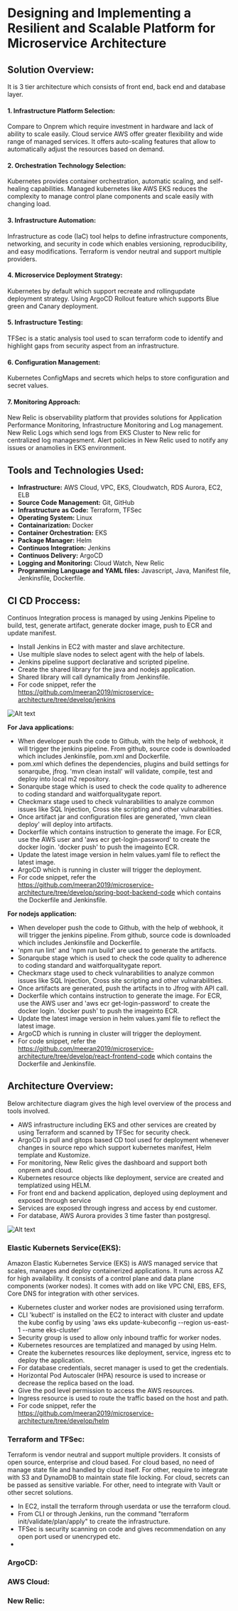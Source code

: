 # Designing and Implementing a Resilient and Scalable Platform for Microservice Architecture

## Solution Overview:

It is 3 tier architecture which consists of front end, back end and database layer.

#### 1. Infrastructure Platform Selection:
Compare to Onprem which require investment in hardware and lack of ability to scale easily.
Cloud service AWS offer greater flexibility and wide range of managed services. It offers auto-scaling features that allow to automatically adjust the resources based on demand.

#### 2. Orchestration Technology Selection:
Kubernetes provides container orchestration, automatic scaling, and self-healing capabilities. Managed kubernetes like AWS EKS reduces the complexity to manage control plane components and scale easily with changing load.

#### 3. Infrastructure Automation:
Infrastructure as code (IaC) tool helps to define infrastructure components, networking, and security in code which enables versioning, reproducibility, and easy modifications. Terraform is vendor neutral and support multiple providers.

#### 4. Microservice Deployment Strategy:
Kubernetes by default which support recreate and rollingupdate deployment strategy. Using ArgoCD Rollout feature which supports Blue green and Canary deployment.

#### 5. Infrastructure Testing:
TFSec is a static analysis tool used to scan terraform code to identify and highlight gaps from security aspect from an infrastructure.

#### 6. Configuration Management:
Kubernetes ConfigMaps and secrets which helps to store configuration and secret values.

#### 7. Monitoring Approach:
New Relic is observability platform that provides solutions for Application Performance Monitoring, Infrastructure Monitoring and Log management. 
New Relic Logs which send logs from EKS Cluster to New relic for centralized log managesment.
Alert policies in New Relic used to notify any issues or anamolies in EKS environment.

## Tools and Technologies Used:

- **Infrastructure:** AWS Cloud, VPC, EKS, Cloudwatch, RDS Aurora, EC2, ELB  
- **Source Code Management:** Git, GitHub  
- **Infrastructure as Code:** Terraform, TFSec  
- **Operating System:** Linux  
- **Containarization:** Docker  
- **Container Orchestration:** EKS  
- **Package Manager:** Helm  
- **Continuos Integration:** Jenkins    
- **Continuos Delivery:** ArgoCD  
- **Logging and Monitoring:** Cloud Watch, New Relic  
- **Programming Language and YAML files:** Javascript, Java, Manifest file, Jenkinsfile, Dockerfile.

## CI CD Proccess:

Continuos Integration process is managed by using Jenkins Pipeline to build, test, generate artifact, generate docker image, push to ECR and update manifest.

- Install Jenkins in EC2 with master and slave architecture.
- Use multiple slave nodes to select agent with the help of labels.
- Jenkins pipeline support declarative and scripted pipeline.
- Create the shared library for the java and nodejs application.
- Shared library will call dynamically from Jenkinsfile.
- For code snippet, refer the https://github.com/meeran2019/microservice-architecture/tree/develop/jenkins

![Alt text](<CI CD Flow_v2.png >)

**For Java applications:**  
- When developer push the code to Github, with the help of webhook, it will trigger the jenkins pipeline. From github, source code is downloaded which includes Jenkinsfile, pom.xml and Dockerfile.
- pom.xml which defines the dependencies, plugins and build settings for sonarqube, jfrog. 'mvn clean install' will validate, compile, test and deploy into local m2 repository.
- Sonarqube stage which is used to check the code quality to adherence to coding standard and waitforqualitygate report. 
- Checkmarx stage used to check vulnarabilities to analyze common issues like SQL Injection, Cross site scripting and other vulnarabilities.
- Once artifact jar and configuration files are generated, 'mvn clean deploy' will deploy into artifacts.
- Dockerfile which contains instruction to generate the image. For ECR, use the AWS user and 'aws ecr get-login-password' to create the docker login. 'docker push' to push the imageinto ECR.
- Update the latest image version in helm values.yaml file to reflect the latest image.
- ArgoCD which is running in cluster will trigger the deployment.
- For code snippet, refer the https://github.com/meeran2019/microservice-architecture/tree/develop/spring-boot-backend-code which contains the Dockerfile and Jenkinsfile.

**For nodejs application:**
- When developer push the code to Github, with the help of webhook, it will trigger the jenkins pipeline. From github, source code is downloaded which includes Jenkinsfile and Dockerfile.
- 'npm run lint' and 'npm run build' are used to generate the artifacts.
- Sonarqube stage which is used to check the code quality to adherence to coding standard and waitforqualitygate report. 
- Checkmarx stage used to check vulnarabilities to analyze common issues like SQL Injection, Cross site scripting and other vulnarabilities.
- Once artifacts are generated, push the artifacts in to Jfrog with API call.
- Dockerfile which contains instruction to generate the image. For ECR, use the AWS user and 'aws ecr get-login-password' to create the docker login. 'docker push' to push the imageinto ECR.
- Update the latest image version in helm values.yaml file to reflect the latest image.
- ArgoCD which is running in cluster will trigger the deployment.
- For code snippet, refer the https://github.com/meeran2019/microservice-architecture/tree/develop/react-frontend-code which contains the Dockerfile and Jenkinsfile.

## Architecture Overview:

Below architecture diagram gives the high level overview of the process and tools involved. 

- AWS infrastructure including EKS and other services are created by using Terraform and scanned by TFSec for security check. 
- ArgoCD is pull and gitops based CD tool used for deployment whenever changes in source repo which support kubernetes manifest, Helm template and Kustomize.
- For monitoring, New Relic gives the  dashboard and support both onprem and cloud.
- Kubernetes resource objects like deployment, service are created and templatized using HELM.
- For front end and backend application, deployed using deployment and exposed through service
- Services are exposed through ingress and access by end customer.
- For database, AWS Aurora provides 3 time faster than postgresql.

![Alt text](EKS.png)

### Elastic Kubernets Service(EKS):

Amazon Elastic Kubernetes Service (EKS) is AWS managed service that scales, manages and deploy containerized applications. It runs across AZ for high availability. It consists of a control plane and data plane components (worker nodes). It comes with add on like VPC CNI, EBS, EFS, Core DNS for integration with other services.  

- Kubernetes cluster and worker nodes are provisioned using terraform.
- CLI 'kubectl' is installed on the EC2 to interact with cluster and update the kube config by using 'aws eks update-kubeconfig --region us-east-1 --name eks-cluster' 
- Security group is used to allow only inbound traffic for worker nodes.
- Kubernetes resources are templatized and managed by using Helm.
- Create the kubernetes resources like deployment, service, ingress etc to deploy the application.
- For database credentials, secret manager is used to get the credentials.
- Horizontal Pod Autoscaler (HPA) resource is used to increase or decrease the replica based on the load.
- Give the pod level permission to access the AWS resources.
- Ingress resource is used to route the traffic based on the host and path.
- For code snippet, refer the https://github.com/meeran2019/microservice-architecture/tree/develop/helm

### Terraform and TFSec:
Terraform is vendor neutral and support multiple providers. It consists of open source, enterprise and cloud based. For cloud based, no need of manage state file and handled by cloud itself. For other, require to integrate with S3 and DynamoDB to maintain state file locking. For cloud, secrets can be passed as sensitive variable. For other, need to integrate with Vault or other secret solutions.  

- In EC2, install the terraform through userdata or use the terraform cloud.
- From CLI or through Jenkins, run the command "terraform init/validate/plan/apply" to create the infrastructure.
- TFSec is security scanning on code and gives recommendation on any open port used or unencryped etc.
- 

### ArgoCD:

### AWS Cloud:

### New Relic: